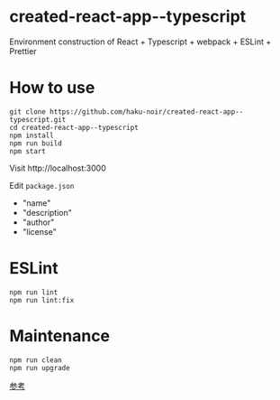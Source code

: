 # created-react-app--typescript
Environment construction of React + Typescript + webpack + ESLint + Prettier

# How to use
```
git clone https://github.com/haku-noir/created-react-app--typescript.git
cd created-react-app--typescript
npm install
npm run build
npm start
```
Visit http://localhost:3000

Edit `package.json`
- "name"
- "description"
- "author"
- "license"

# ESLint
```
npm run lint
npm run lint:fix
```

# Maintenance
```
npm run clean
npm run upgrade
```

[参考](https://qiita.com/haku-noir/items/4693d7b2b01d9087c36b)
